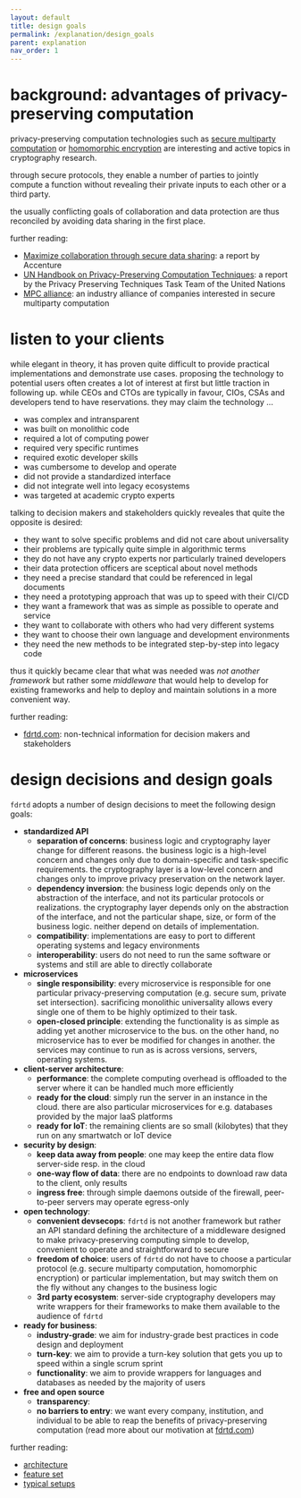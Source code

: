 ```yaml
---
layout: default
title: design goals
permalink: /explanation/design_goals
parent: explanation
nav_order: 1
---
```



# background: advantages of privacy-preserving computation

privacy-preserving computation technologies such as 
[secure multiparty computation](https://en.wikipedia.org/wiki/Secure_multi-party_computation) or 
[homomorphic encryption](https://en.wikipedia.org/wiki/Homomorphic_encryption) 
are interesting and active topics in cryptography research.

through secure protocols, they enable a number of parties to jointly compute a function
without revealing their private inputs to each other or a third party.

the usually conflicting goals of collaboration and data protection are thus reconciled
by avoiding data sharing in the first place.

further reading:
* [Maximize collaboration through secure data sharing](https://www.accenture.com/us-en/insights/digital/maximize-collaboration-secure-data-sharing): a report by Accenture
* [UN Handbook on Privacy-Preserving Computation Techniques](http://publications.officialstatistics.org/handbooks/privacy-preserving-techniques-handbook/UN%20Handbook%20for%20Privacy-Preserving%20Techniques.pdf): a report by the Privacy Preserving Techniques Task Team of the United Nations
* [MPC alliance](https://www.mpcalliance.org/): an industry alliance of companies interested in secure multiparty computation


# listen to your clients

while elegant in theory, it has proven quite difficult to provide practical implementations and demonstrate use cases.
proposing the technology to potential users often creates a lot of interest at first but little traction in following
up. while CEOs and CTOs are typically in favour, CIOs, CSAs and developers tend to have reservations. they may claim
the technology ...

* was complex and intransparent
* was built on monolithic code
* required a lot of computing power
* required very specific runtimes
* required exotic developer skills
* was cumbersome to develop and operate
* did not provide a standardized interface
* did not integrate well into legacy ecosystems
* was targeted at academic crypto experts

talking to decision makers and stakeholders quickly reveales that quite the opposite is desired:

* they want to solve specific problems and did not care about universality
* their problems are typically quite simple in algorithmic terms
* they do not have any crypto experts nor particularly trained developers
* their data protection officers are sceptical about novel methods
* they need a precise standard that could be referenced in legal documents
* they need a prototyping approach that was up to speed with their CI/CD
* they want a framework that was as simple as possible to operate and service
* they want to collaborate with others who had very different systems
* they want to choose their own language and development environments
* they need the new methods to be integrated step-by-step into legacy code

thus it quickly became clear that what was needed was *not another framework*
but rather some *middleware* that would help to develop for existing
frameworks and help to deploy and maintain solutions in a more convenient way.

further reading:
* [fdrtd.com](https://fdrtd.com): non-technical information for decision makers and stakeholders


# design decisions and design goals

`fdrtd` adopts a number of design decisions to meet the following design goals:

* **standardized API**
  - **separation of concerns**: business logic and cryptography layer change for different reasons.
    the business logic is a high-level concern and changes only due to domain-specific and task-specific requirements.
    the cryptography layer is a low-level concern and changes only to improve privacy preservation on the network layer.
  - **dependency inversion**: the business logic depends only on the abstraction of the interface, and not its
    particular protocols or realizations. the cryptography layer depends only on the abstraction of the interface,
    and not the particular shape, size, or form of the business logic. neither depend on details of implementation.
  - **compatibility**: implementations are easy to port to different operating systems and legacy environments
  - **interoperability**: users do not need to run the same software or systems and still are able to directly collaborate
* **microservices**
  - **single responsibility**: every microservice is responsible for one particular privacy-preserving computation
    (e.g. secure sum, private set intersection). sacrificing monolithic universality allows every single one of
    them to be highly optimized to their task.
  - **open-closed principle**: extending the functionality is as simple as adding yet another microservice to the bus.
    on the other hand, no microservice has to ever be modified for changes in another. the services may continue
    to run as is across versions, servers, operating systems.
* **client-server architecture**:
  - **performance**: the complete computing overhead is offloaded to the server where it can be handled much more efficiently
  - **ready for the cloud**: simply run the server in an instance in the cloud. there are also particular microservices
    for e.g. databases provided by the major IaaS platforms
  - **ready for IoT**: the remaining clients are so small (kilobytes) that they run on any smartwatch or IoT device
* **security by design**:
  - **keep data away from people**: one may keep the entire data flow server-side resp. in the cloud
  - **one-way flow of data**: there are no endpoints to download raw data to the client, only results
  - **ingress free**: through simple daemons outside of the firewall, peer-to-peer servers may operate egress-only
* **open technology**:
  - **convenient devsecops**: `fdrtd` is not another framework but rather an API standard defining the
    architecture of a middleware designed to make privacy-preserving computing simple to develop,
    convenient to operate and straightforward to secure
  - **freedom of choice**: users of `fdrtd` do not have to choose a particular protocol (e.g. secure multiparty
    computation, homomorphic encryption) or particular implementation, but may switch them on the fly
    without any changes to the business logic
  - **3rd party ecosystem**: server-side cryptography developers may write wrappers for their frameworks
    to make them available to the audience of `fdrtd`   
* **ready for business**:
  - **industry-grade**: we aim for industry-grade best practices in code design and deployment
  - **turn-key**: we aim to provide a turn-key solution that gets you up to speed within a single scrum sprint
  - **functionality**: we aim to provide wrappers for languages and databases as needed by the majority of users
* **free and open source**
  - **transparency**:
  - **no barriers to entry**: we want every company, institution, and individual to be able to reap the benefits
    of privacy-preserving computation (read more about our motivation at [fdrtd.com](https://fdrtd.com))

further reading:
* [architecture](/docs/explanation/architecture)
* [feature set](/docs/explanation/feature_set)
* [typical setups](/docs/explanation/typical_setups)
